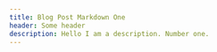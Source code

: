 ```yaml
---
title: Blog Post Markdown One
header: Some header
description: Hello I am a description. Number one.
---
```

